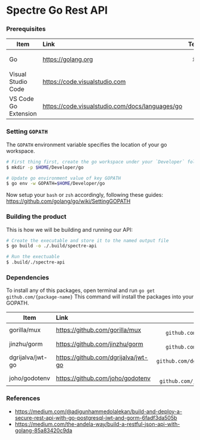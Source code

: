 # Spectre Go Rest API



### Prerequisites

| Item        | Link           | Terminal  |
| ------------- |:-------------| -----:|
| Go      | https://golang.org | `brew install golang` |
| Visual Studio Code      | https://code.visualstudio.com      |   N/A |
| VS Code Go Extension | https://code.visualstudio.com/docs/languages/go     |   N/A |



### Setting `GOPATH`

The `GOPATH` environment variable specifies the location of your go workspace.

```bash
# First thing first, create the go workspace under your `Developer` folder.
$ mkdir -p $HOME/Developer/go

# Update go environment value of key GOPATH
$ go env -w GOPATH=$HOME/Developer/go
```
Now setup your `bash` or `zsh` accordingly, following these guides:
https://github.com/golang/go/wiki/SettingGOPATH



### Building the product

This is how we will be building and running our API:
```bash
# Create the executable and store it to the named output file 
$ go build -o ./.build/spectre-api

# Run the exectuable
$ .build/./spectre-api
```

### Dependencies

To install any of this packages, open terminal and run
`go get github.com/{package-name}`
This command will install the packages into your GOPATH.

| Item        | Link           | Terminal |
| ------------- |:-------------| -----:|
| gorilla/mux | https://github.com/gorilla/mux | `go get github.com/gorilla/mux` |
| jinzhu/gorm | https://github.com/jinzhu/gorm |   `go get github.com/jinzhu/gorm`|
| dgrijalva/jwt-go | https://github.com/dgrijalva/jwt-go | `go get github.com/dgrijalva/jwt-go` |
|joho/godotenv| https://github.com/joho/godotenv |`go get github.com/joho/godotenv` |





### References
- https://medium.com/@adigunhammedolalekan/build-and-deploy-a-secure-rest-api-with-go-postgresql-jwt-and-gorm-6fadf3da505b
- https://medium.com/the-andela-way/build-a-restful-json-api-with-golang-85a83420c9da